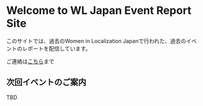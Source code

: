 # Welcome to WL Japan Event Report Site

このサイトでは、過去のWomen in Localization Japanで行われた、過去のイベントのレポートを配信しています。

ご連絡は[こちら](mailto:ja.chapter@womeninlocalization.com)まで

## 次回イベントのご案内

TBD
